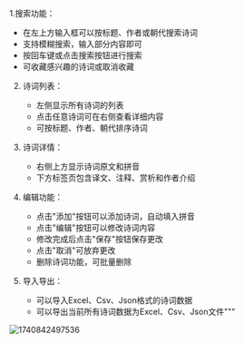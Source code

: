  1.搜索功能：
   - 在左上方输入框可以按标题、作者或朝代搜索诗词
   - 支持模糊搜索，输入部分内容即可
   - 按回车键或点击搜索按钮进行搜索
   - 可收藏感兴趣的诗词或取消收藏

2. 诗词列表：
   - 左侧显示所有诗词的列表
   - 点击任意诗词可在右侧查看详细内容
   - 可按标题、作者、朝代排序诗词

3. 诗词详情：
   - 右侧上方显示诗词原文和拼音
   - 下方标签页包含译文、注释、赏析和作者介绍

4. 编辑功能：
   - 点击"添加"按钮可以添加诗词，自动填入拼音
   - 点击"编辑"按钮可以修改诗词内容
   - 修改完成后点击"保存"按钮保存更改
   - 点击"取消"可放弃更改
   - 删除诗词功能，可批量删除

6. 导入导出：
   - 可以导入Excel、Csv、Json格式的诗词数据
   - 可以导出当前所有诗词数据为Excel、Csv、Json文件"""


![1740842497536](https://github.com/user-attachments/assets/d81c2e65-2718-4b4e-8f6c-53336fb18b25)


